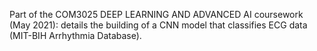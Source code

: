 Part of the COM3025 DEEP LEARNING AND ADVANCED AI coursework (May 2021):
details the building of a CNN model that classifies ECG data (MIT-BIH Arrhythmia Database).
